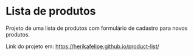 # Lista de produtos
Projeto de uma lista de produtos com formulário de cadastro para novos produtos.

Link do projeto em: https://herikafelipe.github.io/product-list/ 

